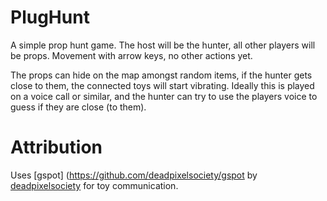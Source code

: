 # PlugHunt
A simple prop hunt game. The host will be the hunter, all other players will be props.
Movement with arrow keys, no other actions yet.

The props can hide on the map amongst random items, if the hunter gets close to them, the connected toys will start vibrating.
Ideally this is played on a voice call or similar, and the hunter can try to use the players voice to guess if they are close (to them).


# Attribution
Uses [gspot] (https://github.com/deadpixelsociety/gspot by [deadpixelsociety](https://github.com/deadpixelsociety) for toy communication.
